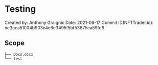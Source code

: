 # Testing

Created by: Anthony Graignic
Date: 2021-06-17
Commit ID(NFTTrader.io): bc3cca51004b903e4e6e3495f5bf53875ea59fd6

## Scope

```
├── Docs.docx
└── test
```
